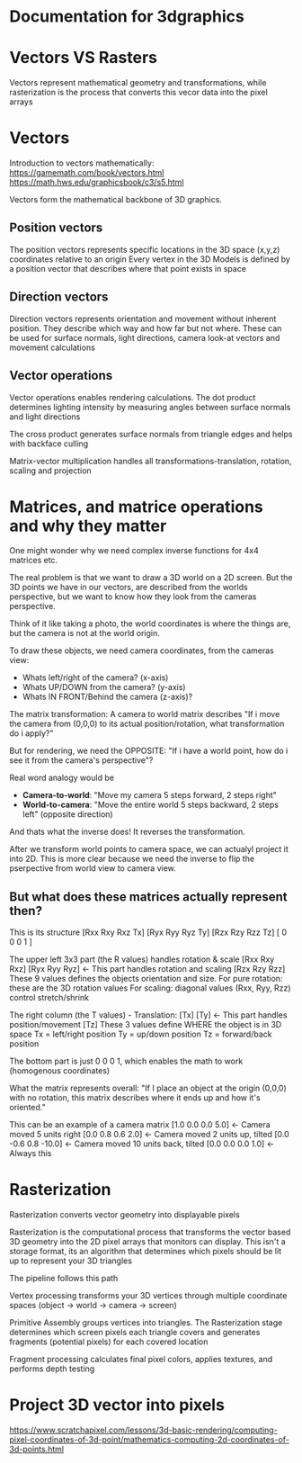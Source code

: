 # Documentation for 3dgraphics

# Vectors VS Rasters
Vectors represent mathematical geometry and transformations, while rasterization is the process that converts this vecor data into the pixel arrays

# Vectors

Introduction to vectors mathematically:
https://gamemath.com/book/vectors.html
https://math.hws.edu/graphicsbook/c3/s5.html

Vectors form the mathematical backbone of 3D graphics. 

## Position vectors
The position vectors represents specific locations in the 3D space (x,y,z) coordinates relative to an origin 
Every vertex in the 3D Models is defined by a position vector that describes where that point exists in space

## Direction vectors
Direction vectors represents orientation and movement without inherent position. They describe which way and how far but not where. These can be used for surface normals, light directions, camera look-at vectors and movement calculations

## Vector operations
Vector operations enables rendering calculations. The dot product determines lighting intensity by measuring angles between surface normals and light directions

The cross product generates surface normals from triangle edges and helps with backface culling

Matrix-vector multiplication handles all transformations-translation, rotation, scaling and projection


# Matrices, and matrice operations and why they matter
One might wonder why we need complex inverse functions for 4x4 matrices etc.

The real problem is that we want to draw a 3D world on a 2D screen. But the 3D points we have in our vectors, are described from the worlds perspective, but we want to know how they look from the cameras perspective.

Think of it like taking a photo, the world coordinates is where the things are, but the camera is not at the world origin. 

To draw these objects, we need camera coordinates, from the cameras view: 
- Whats left/right of the camera? (x-axis)
- Whats UP/DOWN from the camera? (y-axis)
- Whats IN FRONT/Behind the camera (z-axis)?

The matrix transformation: A camera to world matrix describes "If i move the camera from (0,0,0) to its actual position/rotation, what transformation do i apply?"

But for rendering, we need the OPPOSITE: "If i have a world point, how do i see it from the camera's perspective"?

Real word analogy would be
- **Camera-to-world**: "Move my camera 5 steps forward, 2 steps right"
- **World-to-camera**: "Move the entire world 5 steps backward, 2 steps left" (opposite direction)

And thats what the inverse does! It reverses the transformation.

After we transform world points to camera space, we can actualyl project it into 2D. This is more clear because we need the inverse to flip the pserpective from world view to camera view.

## But what does these matrices actually represent then?
This is its structure
[Rxx  Rxy  Rxz  Tx]
[Ryx  Ryy  Ryz  Ty]
[Rzx  Rzy  Rzz  Tz]
[ 0    0    0   1 ]

The upper left 3x3 part (the R values) handles rotation & scale
[Rxx  Rxy  Rxz]
[Ryx  Ryy  Ryz]  ← This part handles rotation and scaling
[Rzx  Rzy  Rzz]
These 9 values defines the objects orientation and size. For pure rotation: these are the 3D rotation values
For scaling: diagonal values (Rxx, Ryy, Rzz) control stretch/shrink

The right column (the T values) - Translation:
[Tx]
[Ty]  ← This part handles position/movement
[Tz]
These 3 values define WHERE the object is in 3D space
Tx = left/right position
Ty = up/down position
Tz = forward/back position

The bottom part is just 0 0 0 1, which enables the math to work (homogenous coordinates)

What the matrix represents overall:
"If I place an object at the origin (0,0,0) with no rotation, this matrix describes where it ends up and how it's oriented."

This can be an example of a camera matrix
[1.0  0.0  0.0   5.0]  ← Camera moved 5 units right
[0.0  0.8  0.6   2.0]  ← Camera moved 2 units up, tilted
[0.0 -0.6  0.8  -10.0] ← Camera moved 10 units back, tilted
[0.0  0.0  0.0   1.0]  ← Always this

# Rasterization
Rasterization converts vector geometry into displayable pixels

Rasterization is the computational process that transforms the vector based 3D geometry into the 2D pixel arrays that monitors can display. This isn't a storage format, its an algorithm that determines which pixels should be lit up to represent your 3D triangles

The pipeline follows this path

Vertex processing transforms your 3D vertices through multiple coordinate spaces (object -> world -> camera -> screen)

Primitive Assembly groups vertices into triangles. The Rasterization stage determines which screen pixels each triangle covers and generates fragments (potential pixels) for each covered location

Fragment processing calculates final pixel colors, applies textures, and performs depth testing





# Project 3D vector into pixels
https://www.scratchapixel.com/lessons/3d-basic-rendering/computing-pixel-coordinates-of-3d-point/mathematics-computing-2d-coordinates-of-3d-points.html
